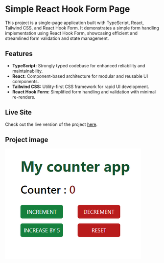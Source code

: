 # Simple React Hook Form Page

This project is a single-page application built with TypeScript, React, Tailwind CSS, and React Hook Form. It demonstrates a simple form handling implementation using React Hook Form, showcasing efficient and streamlined form validation and state management.

## Features

- **TypeScript:** Strongly typed codebase for enhanced reliability and maintainability.
- **React:** Component-based architecture for modular and reusable UI components.
- **Tailwind CSS:** Utility-first CSS framework for rapid UI development.
- **React Hook Form:** Simplified form handling and validation with minimal re-renders.

## Live Site

Check out the live version of the project [here](https://simple-counter-app-with-redux-toolkit.vercel.app/).

## Project image

![Project snapshot](images/my-counter-app.png)
